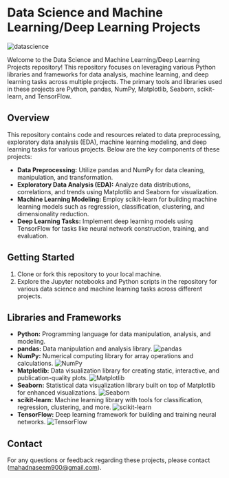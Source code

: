 # Data Science and Machine Learning/Deep Learning Projects
![datascience](https://insidebigdata.com/wp-content/uploads/2019/04/DataScience_shutterstock_1054542323-768x614.jpg)

Welcome to the Data Science and Machine Learning/Deep Learning Projects repository! This repository focuses on leveraging various Python libraries and frameworks for data analysis, machine learning, and deep learning tasks across multiple projects. The primary tools and libraries used in these projects are Python, pandas, NumPy, Matplotlib, Seaborn, scikit-learn, and TensorFlow.

## Overview

This repository contains code and resources related to data preprocessing, exploratory data analysis (EDA), machine learning modeling, and deep learning tasks for various projects. Below are the key components of these projects:

- **Data Preprocessing:** Utilize pandas and NumPy for data cleaning, manipulation, and transformation.
- **Exploratory Data Analysis (EDA):** Analyze data distributions, correlations, and trends using Matplotlib and Seaborn for visualization.
- **Machine Learning Modeling:** Employ scikit-learn for building machine learning models such as regression, classification, clustering, and dimensionality reduction.
- **Deep Learning Tasks:** Implement deep learning models using TensorFlow for tasks like neural network construction, training, and evaluation.

## Getting Started

1. Clone or fork this repository to your local machine.
3. Explore the Jupyter notebooks and Python scripts in the repository for various data science and machine learning tasks across different projects.

## Libraries and Frameworks

- **Python:** Programming language for data manipulation, analysis, and modeling.
- **pandas:** Data manipulation and analysis library. ![pandas](https://img.shields.io/badge/pandas-Data%20Manipulation-blue)
- **NumPy:** Numerical computing library for array operations and calculations. ![NumPy](https://img.shields.io/badge/NumPy-Numerical%20Computing-yellow)
- **Matplotlib:** Data visualization library for creating static, interactive, and publication-quality plots. ![Matplotlib](https://img.shields.io/badge/Matplotlib-Data%20Visualization-red)
- **Seaborn:** Statistical data visualization library built on top of Matplotlib for enhanced visualizations. ![Seaborn](https://img.shields.io/badge/Seaborn-Statistical%20Visualization-orange)
- **scikit-learn:** Machine learning library with tools for classification, regression, clustering, and more. ![scikit-learn](https://img.shields.io/badge/scikit--learn-Machine%20Learning-green)
- **TensorFlow:** Deep learning framework for building and training neural networks. ![TensorFlow](https://img.shields.io/badge/TensorFlow-Deep%20Learning-blueviolet)

## Contact

For any questions or feedback regarding these projects, please contact (mahadnaseem900@gmail.com).
